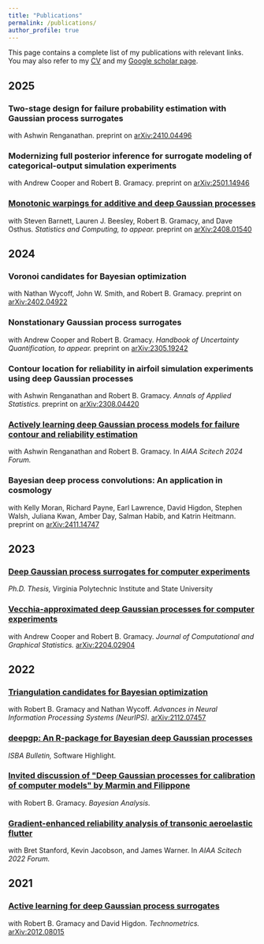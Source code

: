 ```yaml
---
title: "Publications"
permalink: /publications/
author_profile: true
---
```


This page contains a complete list of my publications with relevant links.  You may also refer to my [CV](/files/BoothCV.pdf) and my [Google scholar page](https://scholar.google.com/citations?user=yL2Ik1UAAAAJ&hl=en&oi=ao). 

2025
------

### Two-stage design for failure probability estimation with Gaussian process surrogates
with Ashwin Renganathan. preprint on [arXiv:2410.04496](https://arxiv.org/pdf/2410.04496)

### Modernizing full posterior inference for surrogate modeling of categorical-output simulation experiments
with Andrew Cooper and Robert B. Gramacy. preprint on [arXiv:2501.14946](https://arxiv.org/pdf/2501.14946)

### [Monotonic warpings for additive and deep Gaussian processes](https://link.springer.com/article/10.1007/s11222-025-10598-7)
with Steven Barnett, Lauren J. Beesley, Robert B. Gramacy, and Dave Osthus. *Statistics and Computing, to appear.* preprint on [arXiv:2408.01540](https://arxiv.org/pdf/2408.01540)

2024
------

### Voronoi candidates for Bayesian optimization
with Nathan Wycoff, John W. Smith, and Robert B. Gramacy. preprint on [arXiv:2402.04922](https://arxiv.org/pdf/2402.04922)

### Nonstationary Gaussian process surrogates
with Andrew Cooper and Robert B. Gramacy. *Handbook of Uncertainty Quantification, to appear.* preprint on [arXiv:2305.19242](https://arxiv.org/pdf/2305.19242)

### Contour location for reliability in airfoil simulation experiments using deep Gaussian processes
with Ashwin Renganathan and Robert B. Gramacy. *Annals of Applied Statistics.* preprint on [arXiv:2308.04420](https://arxiv.org/pdf/2308.04420)  

### [Actively learning deep Gaussian process models for failure contour and reliability estimation](https://arc.aiaa.org/doi/abs/10.2514/6.2024-0577)
with Ashwin Renganathan and Robert B. Gramacy. In *AIAA Scitech 2024 Forum.*

### Bayesian deep process convolutions: An application in cosmology
with Kelly Moran, Richard Payne, Earl Lawrence, David Higdon, Stephen Walsh, Juliana Kwan, Amber Day, Salman Habib, and Katrin Heitmann.  preprint on [arXiv:2411.14747](https://arxiv.org/pdf/2411.14747)

2023
------

### [Deep Gaussian process surrogates for computer experiments](http://hdl.handle.net/10919/114845)
*Ph.D. Thesis,* Virginia Polytechnic Institute and State University  

### [Vecchia-approximated deep Gaussian processes for computer experiments](https://www.tandfonline.com/doi/full/10.1080/10618600.2022.2129662)
with Andrew Cooper and Robert B. Gramacy. *Journal of Computational and Graphical Statistics.* [arXiv:2204.02904](https://arxiv.org/pdf/2204.02904)

2022
------

### [Triangulation candidates for Bayesian optimization](https://proceedings.neurips.cc/paper_files/paper/2022/hash/e9750610639c3e7a849cff746bf60dbd-Abstract-Conference.html)
with Robert B. Gramacy and Nathan Wycoff. *Advances in Neural Information Processing Systems (NeurIPS).* [arXiv:2112.07457](https://arxiv.org/pdf/2112.07457)

### [deepgp: An R-package for Bayesian deep Gaussian processes](https://bayesian.org/wp-content/uploads/2022/12/2212.pdf)
*ISBA Bulletin,* Software Highlight.

### [Invited discussion of "Deep Gaussian processes for calibration of computer models" by Marmin and Filippone](https://projecteuclid.org/journals/bayesian-analysis/advance-publication/Deep-Gaussian-Processes-for-Calibration-of-Computer-Models/10.1214/21-BA1293.full)
with Robert B. Gramacy. *Bayesian Analysis.*

### [Gradient-enhanced reliability analysis of transonic aeroelastic flutter](https://arc.aiaa.org/doi/10.2514/6.2022-0632)
with Bret Stanford, Kevin Jacobson, and James Warner. In *AIAA Scitech 2022 Forum.*

2021
------

### [Active learning for deep Gaussian process surrogates](https://www.tandfonline.com/doi/full/10.1080/00401706.2021.2008505)
with Robert B. Gramacy and David Higdon. *Technometrics.* [arXiv:2012.08015](https://arxiv.org/pdf/2012.08015v2)



